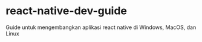 # react-native-dev-guide
Guide untuk mengembangkan aplikasi react native di Windows, MacOS, dan Linux
